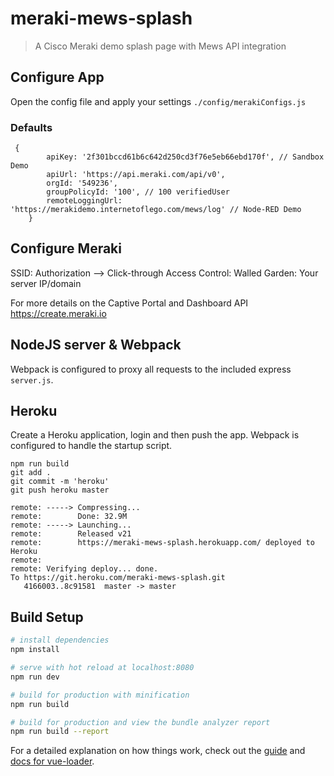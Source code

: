 # meraki-mews-splash

> A Cisco Meraki demo splash page with Mews API integration


## Configure App
Open the config file and apply your settings
`./config/merakiConfigs.js`

### Defaults
```
 {
        apiKey: '2f301bccd61b6c642d250cd3f76e5eb66ebd170f', // Sandbox Demo
        apiUrl: 'https://api.meraki.com/api/v0',
        orgId: '549236',
        groupPolicyId: '100', // 100 verifiedUser
        remoteLoggingUrl: 'https://merakidemo.internetoflego.com/mews/log' // Node-RED Demo 
    }
```

## Configure Meraki
SSID: Authorization --> Click-through
Access Control: Walled Garden: Your server IP/domain

For more details on the Captive Portal and Dashboard API
https://create.meraki.io

## NodeJS server & Webpack
Webpack is configured to proxy all requests to the included express `server.js`. 

## Heroku
Create a Heroku application, login and then push the app. Webpack is configured to handle the startup script.
```
npm run build
git add .
git commit -m 'heroku'
git push heroku master
```
```
remote: -----> Compressing...
remote:        Done: 32.9M
remote: -----> Launching...
remote:        Released v21
remote:        https://meraki-mews-splash.herokuapp.com/ deployed to Heroku
remote:
remote: Verifying deploy... done.
To https://git.heroku.com/meraki-mews-splash.git
   4166003..8c91581  master -> master
```


## Build Setup

``` bash
# install dependencies
npm install

# serve with hot reload at localhost:8080
npm run dev

# build for production with minification
npm run build

# build for production and view the bundle analyzer report
npm run build --report
```

For a detailed explanation on how things work, check out the [guide](http://vuejs-templates.github.io/webpack/) and [docs for vue-loader](http://vuejs.github.io/vue-loader).
